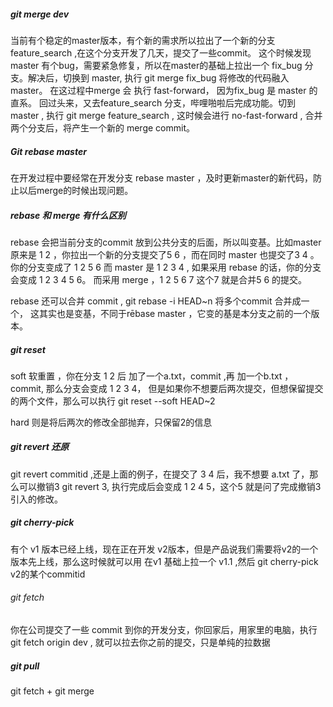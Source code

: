 ##### git merge dev 

当前有个稳定的master版本，有个新的需求所以拉出了一个新的分支feature_search ,在这个分支开发了几天，提交了一些commit。
这个时候发现master 有个bug，需要紧急修复，所以在master的基础上拉出一个 fix_bug 分支。解决后，切换到 master, 执行 git merge fix_bug 将修改的代码融入master。 在这过程中merge 会 执行 fast-forward， 因为fix_bug 是 master 的 直系。
回过头来，又去feature_search  分支，哔哩啪啦后完成功能。切到 master , 执行 git merge feature_search , 这时候会进行 no-fast-forward , 合并两个分支后，将产生一个新的 merge commit。

##### Git rebase master

在开发过程中要经常在开发分支 rebase master ，及时更新master的新代码，防止以后merge的时候出现问题。

##### rebase 和 merge 有什么区别

rebase 会把当前分支的commit 放到公共分支的后面，所以叫变基。比如master 原来是 1 2 ，你拉出一个新的分支提交了5 6 ，而在同时 master 也提交了3 4 。你的分支变成了 1 2 5 6 而 master 是 1 2 3 4 , 如果采用 rebase 的话，你的分支会变成 1 2 3 4 5 6。 而采用 merge ，1 2 5 6 7 这个7 就是合并5 6 的提交。

rebase 还可以合并 commit , git rebase -i HEAD~n 将多个commit 合并成一个， 这其实也是变基，不同于rēbase master ，它变的基是本分支之前的一个版本。

##### git reset

soft 软重置 ，你在分支 1 2 后 加了一个a.txt，commit ,再 加一个b.txt ，commit, 那么分支会变成 1 2 3 4， 但是如果你不想要后两次提交，但想保留提交的两个文件，那么可以执行 git reset --soft HEAD~2 

hard 则是将后两次的修改全部抛弃，只保留2的信息

##### git revert  还原
git revert commitid ,还是上面的例子，在提交了 3 4 后，我不想要 a.txt 了，那么可以撤销3  git revert 3, 执行完成后会变成 1 2 4 5，这个5 就是问了完成撤销3 引入的修改。

##### git cherry-pick
有个 v1 版本已经上线，现在正在开发 v2版本，但是产品说我们需要将v2的一个版本先上线，那么这时候就可以用 在v1 基础上拉一个 v1.1 ,然后 git cherry-pick v2的某个commitid

###### git fetch
你在公司提交了一些 commit 到你的开发分支，你回家后，用家里的电脑，执行 git fetch origin dev , 就可以拉去你之前的提交，只是单纯的拉数据


##### git pull
git fetch + git merge